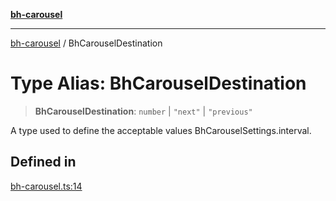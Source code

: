 [**bh-carousel**](../README.md)

---

[bh-carousel](../README.md) / BhCarouselDestination

# Type Alias: BhCarouselDestination

> **BhCarouselDestination**: `number` \| `"next"` \| `"previous"`

A type used to define the acceptable values BhCarouselSettings.interval.

## Defined in

[bh-carousel.ts:14](https://github.com/ctorgalson/bh-carousel/blob/89e44657dcf33661541bec8fa3e8d55f483310db/src/bh-carousel.ts#L14)
